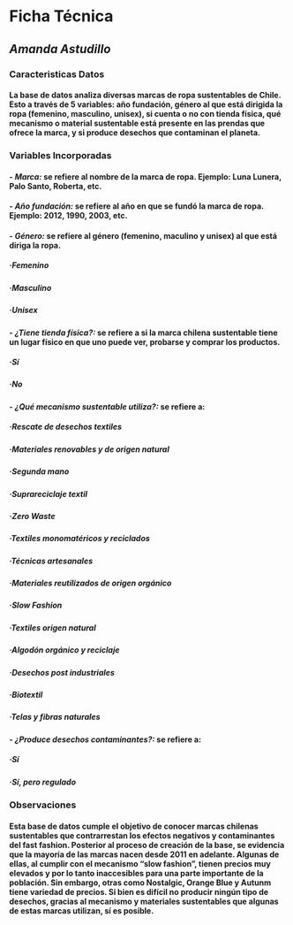 # **Ficha Técnica**

## _Amanda Astudillo_

### Caracteristicas Datos
#### La base de datos analiza diversas marcas de ropa sustentables de Chile. Esto a través de 5 variables: año fundación, género al que está dirigida la ropa (femenino, masculino, unisex), si cuenta o no con tienda física, qué mecanismo o material sustentable está presente en las prendas que ofrece la marca, y si produce desechos que contaminan el planeta.


### Variables Incorporadas 
#### - _Marca:_ se refiere al nombre de la marca de ropa. Ejemplo: Luna Lunera, Palo Santo, Roberta, etc. 
#### - _Año fundación:_ se refiere al año en que se fundó la marca de ropa. Ejemplo: 2012, 1990, 2003, etc. 
#### - _Género:_ se refiere al género (femenino, maculino y unisex) al que está diriga la ropa. 
##### ·Femenino
##### ·Masculino
##### ·Unisex
#### - _¿Tiene tienda física?:_ se refiere a si la marca chilena sustentable tiene un lugar físico en que uno puede ver, probarse y comprar los productos. 
##### ·Sí
##### ·No
#### - _¿Qué mecanismo sustentable utiliza?:_ se refiere a:
##### ·Rescate de desechos textiles
##### ·Materiales renovables y de origen natural
##### ·Segunda mano
##### ·Suprareciclaje textil
##### ·Zero Waste
##### ·Textiles monomatéricos y reciclados
##### ·Técnicas artesanales
##### ·Materiales reutilizados de origen orgánico
##### ·Slow Fashion
##### ·Textiles origen natural
##### ·Algodón orgánico y reciclaje
##### ·Desechos post industriales
##### ·Biotextil
##### ·Telas y fibras naturales
#### - _¿Produce desechos contaminantes?:_ se refiere a:
##### ·Sí
##### ·Sí, pero regulado
 

### Observaciones 
#### Esta base de datos cumple el objetivo de conocer marcas chilenas sustentables que contrarrestan los efectos negativos y contaminantes del fast fashion. Posterior al proceso de creación de la base, se evidencia que la mayoría de las marcas nacen desde 2011 en adelante. Algunas de ellas, al cumplir con el mecanismo “slow fashion”, tienen precios muy elevados y por lo tanto inaccesibles para una parte importante de la población. Sin embargo, otras como Nostalgic, Orange Blue y Autunm tiene variedad de precios. Si bien es difícil no producir ningún tipo de desechos, gracias al mecanismo y materiales sustentables que algunas de estas marcas utilizan, sí es posible.